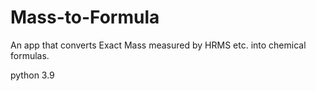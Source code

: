 # Mass-to-Formula
An app that converts Exact Mass measured by HRMS etc. into chemical formulas.

python 3.9
